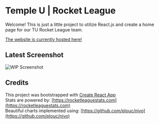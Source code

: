 # Temple U | Rocket League

Welcome! This is just a little project to utilize React.js and create a home page for our TU Rocket League team.

[The website is currently hosted here!](http://tu-rocket-league.s3-website.us-east-2.amazonaws.com/)

## Latest Screenshot
![WIP Screenshot](https://user-images.githubusercontent.com/20494455/42663265-d8828d90-8602-11e8-964e-ec915647f51c.png)

## Credits
This project was bootstrapped with [Create React App](https://github.com/facebookincubator/create-react-app)  
Stats are powered by: [https://rocketleaguestats.com](https://rocketleaguestats.com)  
Beautiful charts implemented using: [https://github.com/plouc/nivo](https://github.com/plouc/nivo)  